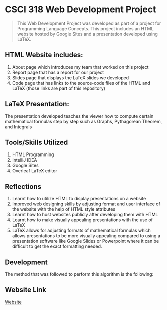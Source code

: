 # CSCI 318 Web Development Project
> This Web Development Project was developed as part of a project for Programming Language Concepts. This project includes an HTML website hosted by Google Sites and a 
presentation developed using LaTeX. 

## HTML Website includes:
1. About page which introduces my team that worked on this project
2. Report page that has a report for our project
3. Slides page that displays the LaTeX slides we developed
4. Code page that has links to the source-code files of the HTML and LaTeX (those links are part of this repository)

## LaTeX Presentation:
The presentation developed teaches the viewer how to compute certain mathematical formulas step by step such as Graphs, Pythagorean Theorem, and Integrals

## Tools/Skills Utilized
1. HTML Programming
2. IntelliJ IDEA
3. Google Sites 
4. Overleaf LaTeX editor

## Reflections
1. Learnt how to utilize HTML to display presentations on a website
2. Improved web designing skills by adjusting format and user interface of the website with the help of HTML style attributes
3. Learnt how to host websites publicly after developing them with HTML
3. Learnt how to make visually appealing presentations with the use of LaTeX
4. LaTeX allows for adjusting formats of mathematical formulas which allows presentations to be more visually appealing compared to using a presentation software like Google Slides or Powerpoint where it can be difficult to get the exact formatting needed.

## Development
The method that was followed to perform this algorithm is the following:

## Website Link
<a href="https://sites.google.com/nyit.edu/csci318projectone/home?authuser=1">Website</a>
